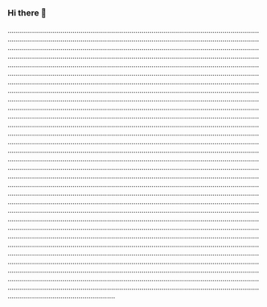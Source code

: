 ### Hi there 👋

.........................................................................................................................................................................................................................................................................................................................................................................................................................................................................................................................................................................................................................................................................................................................................................................................................................................................................................................................................................................................................................................................................................................................................................................................................................................................................................................................................................................................................................................................................................................................................................................................................................................................................................................................................................................................................................................................................................................................................................................................................................................................................................................................................................................................................................................................................................................................................................................................................................................................................................................................................................................................................................................................................................................................................................................................................................................................................................................................................................................................................................................................................................................................................................................................................................................................................................................................................................................................................................................................................................................................................................................................................................................................................................................................................................................................................................................................................................................................................................................................................................................................